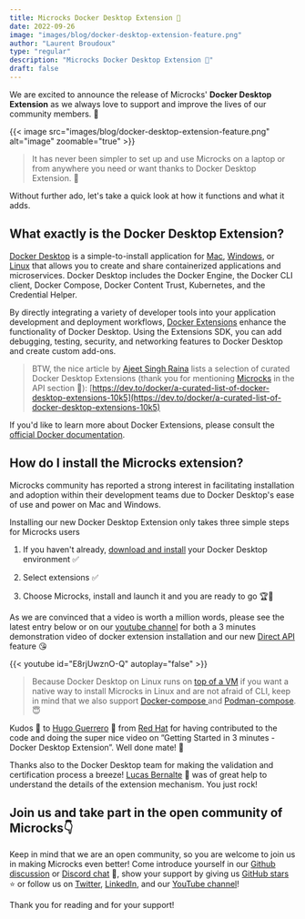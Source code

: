 ```yaml
---
title: Microcks Docker Desktop Extension 🚀
date: 2022-09-26
image: "images/blog/docker-desktop-extension-feature.png"
author: "Laurent Broudoux"
type: "regular"
description: "Microcks Docker Desktop Extension 🚀"
draft: false
---
```


We are excited to announce the release of Microcks' **Docker Desktop Extension** as we always love to support and improve the lives of our community members. 🎉

{{< image src="images/blog/docker-desktop-extension-feature.png" alt="image" zoomable="true" >}}
 
> It has never been simpler to set up and use Microcks on a laptop or from anywhere you need or want thanks to Docker Desktop Extension. 🙌

Without further ado, let's take a quick look at how it functions and what it adds.


## What exactly is the Docker Desktop Extension?

[Docker Desktop](https://docs.docker.com/desktop/) is a simple-to-install application for [Mac](https://www.docker.com/products/docker-desktop/), [Windows](https://desktop.docker.com/win/main/amd64/Docker%20Desktop%20Installer.exe), or [Linux](https://docs.docker.com/desktop/linux/install/) that allows you to create and share containerized applications and microservices. Docker Desktop includes the Docker Engine, the Docker CLI client, Docker Compose, Docker Content Trust, Kubernetes, and the Credential Helper.

By directly integrating a variety of developer tools into your application development and deployment workflows, [Docker Extensions](https://www.docker.com/products/extensions/) enhance the functionality of Docker Desktop. Using the Extensions SDK, you can add debugging, testing, security, and networking features to Docker Desktop and create custom add-ons.

> BTW, the nice article by [Ajeet Singh Raina](https://twitter.com/ajeetsraina) lists a selection of curated Docker Desktop Extensions (thank you for mentioning [Microcks](https://microcks.io/) in the API section 🥇): [https://dev.to/docker/a-curated-list-of-docker-desktop-extensions-10k5](https://dev.to/docker/a-curated-list-of-docker-desktop-extensions-10k5)

If you'd like to learn more about Docker Extensions, please consult the [official Docker documentation](https://docs.docker.com/desktop/extensions/).


## How do I install the Microcks extension?

Microcks community has reported a strong interest in facilitating installation and adoption within their development teams due to Docker Desktop's ease of use and power on Mac and Windows.

Installing our new Docker Desktop Extension only takes three simple steps for Microcks users

1. If you haven't already, [download and install](https://docs.docker.com/desktop/#download-and-install) your Docker Desktop environment ✅

2. Select extensions ✅

3. Choose Microcks, install and launch it and you are ready to go 🏆🤩

As we are convinced that a video is worth a million words, please see the latest entry below or on our [youtube channel](https://www.youtube.com/c/Microcks/videos) for both a 3 minutes demonstration video of docker extension installation and our new [Direct API](https://microcks.io/documentation/using/dynamic/) feature 😘

{{< youtube id="E8rjUwznO-Q" autoplay="false" >}}

> Because Docker Desktop on Linux runs on [top of a VM](https://docs.docker.com/desktop/install/linux-install/) if you want a native way to install Microcks in Linux and are not afraid of CLI, keep in mind that we also support [Docker-compose ](https://microcks.io/documentation/installing/docker-compose/)and [Podman-compose](https://microcks.io/documentation/installing/podman-compose/). 😇

Kudos 👏 to [Hugo Guerrero](https://github.com/hguerrero) 🙏 from [Red Hat](https://www.redhat.com/) for having contributed to the code and doing the super nice video on ”Getting Started in 3 minutes - Docker Desktop Extension”. Well done mate! 💪

Thanks also to the Docker Desktop team for making the validation and certification process a breeze! [Lucas Bernalte](https://github.com/lucbpz) 🙏 was of great help to understand the details of the extension mechanism. You just rock! 


## Join us and take part in the open community of Microcks👇

Keep in mind that we are an open community, so you are welcome to join us in making Microcks even better! Come introduce yourself in our [Github discussion](https://github.com/microcks/microcks/discussions) or [Discord chat](https://microcks.io/discord-invite/) 🐙, show your support by giving us [GitHub stars](https://github.com/microcks/microcks) ⭐️ or follow us on [Twitter](https://twitter.com/microcksio), [LinkedIn](https://www.linkedin.com/company/microcks/), and our [YouTube channel](https://www.youtube.com/c/Microcks)!

Thank you for reading and for your support!
